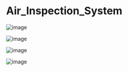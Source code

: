 # Air_Inspection_System
![image](https://user-images.githubusercontent.com/61141309/231165965-e114cafa-faf8-4894-82d6-973fb5b08642.png)

![image](https://user-images.githubusercontent.com/61141309/231166111-c46067b3-855f-4476-8d04-5ab5aad6d757.png)

![image](https://user-images.githubusercontent.com/61141309/231166194-40537d03-2db3-48dd-9c90-6a38afe2c76f.png)

![image](https://user-images.githubusercontent.com/61141309/231166282-4bf1da66-35a4-4a09-bbab-97332a809c68.png)
